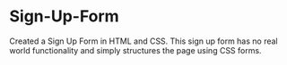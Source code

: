 # Sign-Up-Form
Created a Sign Up Form in HTML and CSS. This sign up form has no real world functionality and simply structures the page using CSS forms.
